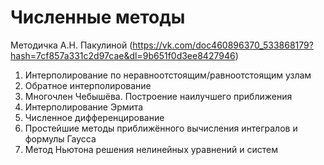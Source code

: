 # Численные методы
Методичка А.Н. Пакулиной (https://vk.com/doc460896370_533868179?hash=7cf857a331c2d97cae&dl=9b651f0d3ee8427946)
1. Интерполирование по неравноотстоящим/равноотстоящим узлам
2. Обратное интерполирование
3. Многочлен Чебышёва. Построение наилучшего приближения
4. Интерполирование Эрмита
5. Численное дифференцирование
6. Простейшие методы приближённого вычисления интегралов и формулы Гаусса
7. Метод Ньютона решения нелинейных уравнений и систем
